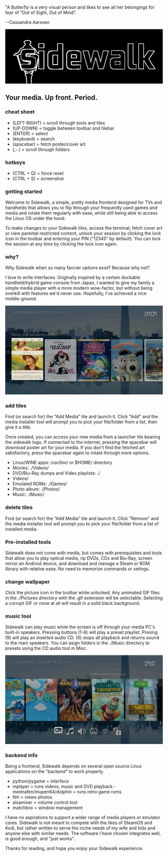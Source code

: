 "A Butterfly is a very visual person and likes to see 
all her belongings for fear of “Out of Sight, Out of Mind”.

--Cassandra Aarssen

![logo](https://github.com/madrabbit90/sidewalk/blob/main/.misc%2Flogo)

## Your media. Up front. Period.

### cheat sheet

- (LEFT-RIGHT) = scroll through tools and tiles
- (UP-DOWN) = toggle between toolbar and tilebar
- (ENTER) = select
- (keyboard) = search
- (spacebar) = fetch poster/cover art
- (,-.) = scroll through folders

### hotkeys
- (CTRL + Q) = force reset
- (CTRL + S) = screenshot

### getting started

Welcome to Sidewalk, a simple, pretty media frontend designed
for TVs and handhelds that allows you to flip through your
frequently used games and media and rotate them regularly with ease,
while still being able to access the Linux OS under the hood.

To make changes to your Sidewalk tiles, access the terminal, fetch
cover art or view parental restricted content, unlock your session by
clicking the lock icon in the toolbar and entering your PIN 
("12345" by default). You can lock the session at any time by clicking 
the lock icon again.

### why?

Why Sidewalk when so many fancier options exist? Because why not?

I love to write interfaces. Originally inspired by a certain dockable handheld/hybrid game console from Japan, I wanted to give my family a simple media player with a more modern wow-factor, but without being overkill with features we'd never use. Hopefully, I've achieved a nice middle-ground.

![screenshot](https://github.com/madrabbit90/sidewalk/blob/main/moviescren.jpg)

### add tiles

Find (or search for) the "Add Media" tile and launch it. Click "Add" and
the media installer tool will prompt you to pick your file/folder from a
list, then give it a title.

Once created, you can access your new media from a launcher tile bearing
the sidewalk logo. If connected to the internet, pressing the spacebar will
download poster art for your media. If you don't find the fetched art
satisfactory, press the spacebar again to rotate through more options. 

- Linux/WINE apps: /usr/bin/<filename> or $HOME/ directory
- Movies: ./Videos/<filename>
- DVD/Blu-Ray dumps and Video playlists: ./
- Videos/<foldername>
- Emulated ROMs: ./Games/<foldername>
- Photo album: ./Photos/<foldername>
- Music: ./Music/<foldername>

### delete tiles

Find (or search for) the "Add Media" tile and launch it. Click "Remove" and
the media installer tool will prompt you to pick your file/folder from a
list of installed media.

### Pre-installed tools

Sidewalk does not come with media, but comes with prerequisites and tools
that allow you to play optical media, rip DVDs, CDs and Blu-Ray, screen mirror
an Android device, and download and manage a Steam or ROM library with
relative ease. No need to memorize commands or setings.

### change wallpaper

Click the picture icon in the toolbar while unlocked. Any amimated GIF
files in the ./Pictures directory with the .gif extension will be selectable.
Selecting a corrupt GIF or none at all will result in a solid black
background.

### music tool

Sidewalk can play music while the screen is off through your media PC's built-in
speakers. Pressing buttons (1-8) will play a preset playlist. Presing (9) will
play an inserted audio CD. (0) stops all playback and returns sound to the main
speakers. You can asign folders in the ./Music directory to presets using the CD
audio tool in Misc.

![games](https://github.com/madrabbit90/sidewalk/blob/main/scren1.jpg)

### backend info

Being a frontend, Sidewalk depends on several open source Linux
applications on the "backend" to work properly.

- python/pygame = interface
- mplayer = runs videos, music and DVD playback
-mednafen/mupen64/dolphin = runs retro game roms
- feh = views photos
- alsamixer = volume control tool
- matchbox = window management

I have no aspirations to support a wider range of media players
or emulator cores. Sidewalk is not meant to compete with the likes
of SteamOS and Kodi, but rather written to serve the niche
needs of my wife and kids and anyone else with similar needs. The
software I have chosen integrates well, is good enough, and "just works".

Thanks for reading, and hope you enjoy your Sidewalk experience.
